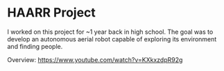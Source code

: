 # HAARR Project

I worked on this project for ~1 year back in high school. The goal was to develop an autonomous aerial robot capable of exploring its environment and finding people.

Overview: https://www.youtube.com/watch?v=KXkxzdpR92g
